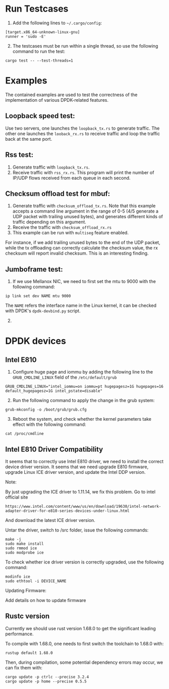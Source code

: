 # Run Testcases
1. Add the following lines to `~/.cargo/config`:
```shell
[target.x86_64-unknown-linux-gnu]
runner = 'sudo -E'
```

2. The testcases must be run within a single thread, so use the following command to run the test:
```shell
cargo test -- --test-threads=1
```

# Examples

The contained examples are used to test the correctness of the implementation of various DPDK-related features. 

## Loopback speed test: 

Use two servers, one launches the ```loopback_tx.rs``` to generate traffic. The other one launches the ```looback_rx.rs``` to receive traffic and loop the traffic back at the same port. 

## Rss test:

1. Generate traffic with ```loopback_tx.rs```.
2. Receive traffic with ```rss_rx.rs```. This program will print the number of IP/UDP flows received from each queue in each second. 

## Checksum offload test for mbuf:

1. Generate traffic with ```checksum_offload_tx.rs```. Note that this example accepts a command line argument in the range of 0-5 (4/5 generate a UDP packet with trailing unused bytes), and generates different kinds of traffic depending on this argument.
2. Receive the traffic with ```checksum_offload_rx.rs```
3. This example can be run with ```multiseg``` feature enabled.

For instance, if we add trailing unused bytes to the end of the UDP packet, while the tx offloading can correctly calculate the checksum value, the rx checksum will report invalid checksum. This is an interesting finding.


## Jumboframe test:
1. If we use Mellanox NIC, we need to first set the mtu to 9000 with the following command:
```shell
ip link set dev NAME mtu 9000
```
The ```NAME``` refers the interface name in the Linux kernel, it can be checked with DPDK's ```dpdk-devbind.py``` script. 

2. 

# DPDK devices

## Intel E810

1. Configure huge page and iommu by adding the following line to the ```GRUB_CMDLINE_LINUX``` field of the ```/etc/default/grub```
```shell
GRUB_CMDLINE_LINUX="intel_iommu=on iommu=pt hugepagesz=1G hugepages=16 default_hugepagesz=1G intel_pstate=disable"
``` 

2. Run the following command to apply the change in the grub system:
```shell
grub-mkconfig -o /boot/grub/grub.cfg
```

3. Reboot the system, and check whether the kernel parameters take effect with the following command:
```shell
cat /proc/cmdline
```

## Intel E810 Driver Compatibility

It seems that to correctly use Intel E810 driver, we need to install the correct device driver version. 
It seems that we need upgrade E810 firmware, upgrade Linux ICE driver version, and update the Intel DDP version. 

Note:

By just upgrading the ICE driver to 1.11.14, we fix this problem. 
Go to intel official site
```shell
https://www.intel.com/content/www/us/en/download/19630/intel-network-adapter-driver-for-e810-series-devices-under-linux.html
```
And download the latest ICE driver version.

Untar the driver, switch to /src folder, issue the following commands:
```shell
make -j
sudo make install
sudo rmmod ice
sudo modprobe ice
```

To check whether ice driver version is correctly upgraded, use the following command:
```shell
modinfo ice
sudo ethtool -i DEVICE_NAME
```

Updating Firmware:

Add details on how to update firmware

## Rustc version

Currently we should use rust version 1.68.0 to get the significant leading performance.

To compile with 1.68.0, one needs to first switch the toolchain to 1.68.0 with:
```shell
rustup default 1.68.0
```

Then, during compilation, some potential dependency errors may occur, we can fix them with:
```shell
cargo update -p ctrlc --precise 3.2.4
cargo update -p home --precise 0.5.5
```

